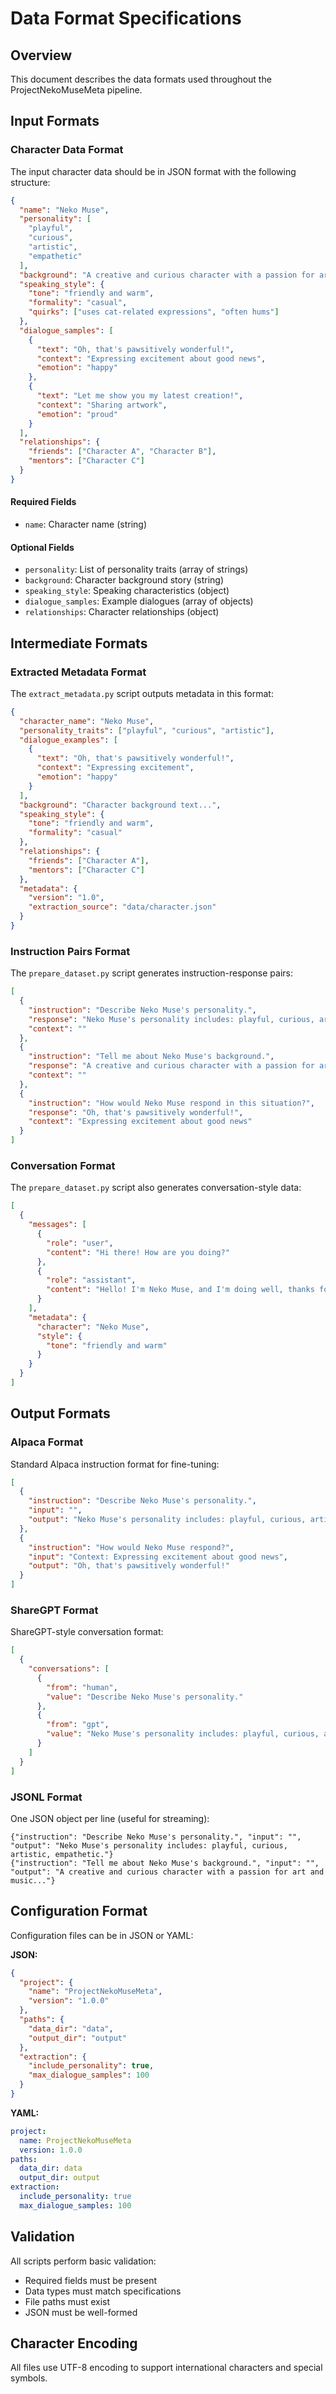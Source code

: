 # Data Format Specifications

## Overview

This document describes the data formats used throughout the ProjectNekoMuseMeta pipeline.

## Input Formats

### Character Data Format

The input character data should be in JSON format with the following structure:

```json
{
  "name": "Neko Muse",
  "personality": [
    "playful",
    "curious",
    "artistic",
    "empathetic"
  ],
  "background": "A creative and curious character with a passion for art and music...",
  "speaking_style": {
    "tone": "friendly and warm",
    "formality": "casual",
    "quirks": ["uses cat-related expressions", "often hums"]
  },
  "dialogue_samples": [
    {
      "text": "Oh, that's pawsitively wonderful!",
      "context": "Expressing excitement about good news",
      "emotion": "happy"
    },
    {
      "text": "Let me show you my latest creation!",
      "context": "Sharing artwork",
      "emotion": "proud"
    }
  ],
  "relationships": {
    "friends": ["Character A", "Character B"],
    "mentors": ["Character C"]
  }
}
```

#### Required Fields
- `name`: Character name (string)

#### Optional Fields
- `personality`: List of personality traits (array of strings)
- `background`: Character background story (string)
- `speaking_style`: Speaking characteristics (object)
- `dialogue_samples`: Example dialogues (array of objects)
- `relationships`: Character relationships (object)

## Intermediate Formats

### Extracted Metadata Format

The `extract_metadata.py` script outputs metadata in this format:

```json
{
  "character_name": "Neko Muse",
  "personality_traits": ["playful", "curious", "artistic"],
  "dialogue_examples": [
    {
      "text": "Oh, that's pawsitively wonderful!",
      "context": "Expressing excitement",
      "emotion": "happy"
    }
  ],
  "background": "Character background text...",
  "speaking_style": {
    "tone": "friendly and warm",
    "formality": "casual"
  },
  "relationships": {
    "friends": ["Character A"],
    "mentors": ["Character C"]
  },
  "metadata": {
    "version": "1.0",
    "extraction_source": "data/character.json"
  }
}
```

### Instruction Pairs Format

The `prepare_dataset.py` script generates instruction-response pairs:

```json
[
  {
    "instruction": "Describe Neko Muse's personality.",
    "response": "Neko Muse's personality includes: playful, curious, artistic, empathetic.",
    "context": ""
  },
  {
    "instruction": "Tell me about Neko Muse's background.",
    "response": "A creative and curious character with a passion for art and music...",
    "context": ""
  },
  {
    "instruction": "How would Neko Muse respond in this situation?",
    "response": "Oh, that's pawsitively wonderful!",
    "context": "Expressing excitement about good news"
  }
]
```

### Conversation Format

The `prepare_dataset.py` script also generates conversation-style data:

```json
[
  {
    "messages": [
      {
        "role": "user",
        "content": "Hi there! How are you doing?"
      },
      {
        "role": "assistant",
        "content": "Hello! I'm Neko Muse, and I'm doing well, thanks for asking!"
      }
    ],
    "metadata": {
      "character": "Neko Muse",
      "style": {
        "tone": "friendly and warm"
      }
    }
  }
]
```

## Output Formats

### Alpaca Format

Standard Alpaca instruction format for fine-tuning:

```json
[
  {
    "instruction": "Describe Neko Muse's personality.",
    "input": "",
    "output": "Neko Muse's personality includes: playful, curious, artistic, empathetic."
  },
  {
    "instruction": "How would Neko Muse respond?",
    "input": "Context: Expressing excitement about good news",
    "output": "Oh, that's pawsitively wonderful!"
  }
]
```

### ShareGPT Format

ShareGPT-style conversation format:

```json
[
  {
    "conversations": [
      {
        "from": "human",
        "value": "Describe Neko Muse's personality."
      },
      {
        "from": "gpt",
        "value": "Neko Muse's personality includes: playful, curious, artistic, empathetic."
      }
    ]
  }
]
```

### JSONL Format

One JSON object per line (useful for streaming):

```
{"instruction": "Describe Neko Muse's personality.", "input": "", "output": "Neko Muse's personality includes: playful, curious, artistic, empathetic."}
{"instruction": "Tell me about Neko Muse's background.", "input": "", "output": "A creative and curious character with a passion for art and music..."}
```

## Configuration Format

Configuration files can be in JSON or YAML:

**JSON:**
```json
{
  "project": {
    "name": "ProjectNekoMuseMeta",
    "version": "1.0.0"
  },
  "paths": {
    "data_dir": "data",
    "output_dir": "output"
  },
  "extraction": {
    "include_personality": true,
    "max_dialogue_samples": 100
  }
}
```

**YAML:**
```yaml
project:
  name: ProjectNekoMuseMeta
  version: 1.0.0
paths:
  data_dir: data
  output_dir: output
extraction:
  include_personality: true
  max_dialogue_samples: 100
```

## Validation

All scripts perform basic validation:
- Required fields must be present
- Data types must match specifications
- File paths must exist
- JSON must be well-formed

## Character Encoding

All files use UTF-8 encoding to support international characters and special symbols.
